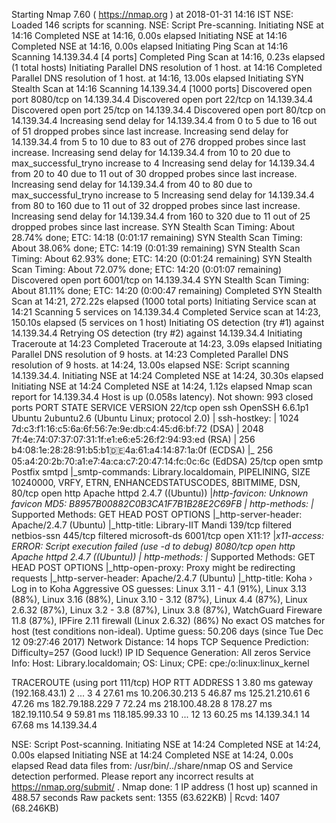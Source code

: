 
Starting Nmap 7.60 ( https://nmap.org ) at 2018-01-31 14:16 IST
NSE: Loaded 146 scripts for scanning.
NSE: Script Pre-scanning.
Initiating NSE at 14:16
Completed NSE at 14:16, 0.00s elapsed
Initiating NSE at 14:16
Completed NSE at 14:16, 0.00s elapsed
Initiating Ping Scan at 14:16
Scanning 14.139.34.4 [4 ports]
Completed Ping Scan at 14:16, 0.23s elapsed (1 total hosts)
Initiating Parallel DNS resolution of 1 host. at 14:16
Completed Parallel DNS resolution of 1 host. at 14:16, 13.00s elapsed
Initiating SYN Stealth Scan at 14:16
Scanning 14.139.34.4 [1000 ports]
Discovered open port 8080/tcp on 14.139.34.4
Discovered open port 22/tcp on 14.139.34.4
Discovered open port 25/tcp on 14.139.34.4
Discovered open port 80/tcp on 14.139.34.4
Increasing send delay for 14.139.34.4 from 0 to 5 due to 16 out of 51 dropped probes since last increase.
Increasing send delay for 14.139.34.4 from 5 to 10 due to 83 out of 276 dropped probes since last increase.
Increasing send delay for 14.139.34.4 from 10 to 20 due to max_successful_tryno increase to 4
Increasing send delay for 14.139.34.4 from 20 to 40 due to 11 out of 30 dropped probes since last increase.
Increasing send delay for 14.139.34.4 from 40 to 80 due to max_successful_tryno increase to 5
Increasing send delay for 14.139.34.4 from 80 to 160 due to 11 out of 32 dropped probes since last increase.
Increasing send delay for 14.139.34.4 from 160 to 320 due to 11 out of 25 dropped probes since last increase.
SYN Stealth Scan Timing: About 28.74% done; ETC: 14:18 (0:01:17 remaining)
SYN Stealth Scan Timing: About 38.06% done; ETC: 14:19 (0:01:39 remaining)
SYN Stealth Scan Timing: About 62.93% done; ETC: 14:20 (0:01:24 remaining)
SYN Stealth Scan Timing: About 72.07% done; ETC: 14:20 (0:01:07 remaining)
Discovered open port 6001/tcp on 14.139.34.4
SYN Stealth Scan Timing: About 81.11% done; ETC: 14:20 (0:00:47 remaining)
Completed SYN Stealth Scan at 14:21, 272.22s elapsed (1000 total ports)
Initiating Service scan at 14:21
Scanning 5 services on 14.139.34.4
Completed Service scan at 14:23, 150.10s elapsed (5 services on 1 host)
Initiating OS detection (try #1) against 14.139.34.4
Retrying OS detection (try #2) against 14.139.34.4
Initiating Traceroute at 14:23
Completed Traceroute at 14:23, 3.09s elapsed
Initiating Parallel DNS resolution of 9 hosts. at 14:23
Completed Parallel DNS resolution of 9 hosts. at 14:24, 13.00s elapsed
NSE: Script scanning 14.139.34.4.
Initiating NSE at 14:24
Completed NSE at 14:24, 30.30s elapsed
Initiating NSE at 14:24
Completed NSE at 14:24, 1.12s elapsed
Nmap scan report for 14.139.34.4
Host is up (0.058s latency).
Not shown: 993 closed ports
PORT     STATE    SERVICE      VERSION
22/tcp   open     ssh          OpenSSH 6.6.1p1 Ubuntu 2ubuntu2.6 (Ubuntu Linux; protocol 2.0)
| ssh-hostkey: 
|   1024 7d:c3:f1:16:c5:6a:6f:56:7e:9e:db:c4:45:d6:bf:72 (DSA)
|   2048 7f:4e:74:07:37:07:31:1f:e1:e6:e5:26:f2:94:93:ed (RSA)
|   256 b4:08:1e:28:28:91:b5:b1:de:4a:61:a4:14:87:1a:0f (ECDSA)
|_  256 05:a4:20:2b:70:a1:e7:4a:ca:c7:20:47:14:fc:0c:6c (EdDSA)
25/tcp   open     smtp         Postfix smtpd
|_smtp-commands: Library.localdomain, PIPELINING, SIZE 10240000, VRFY, ETRN, ENHANCEDSTATUSCODES, 8BITMIME, DSN, 
80/tcp   open     http         Apache httpd 2.4.7 ((Ubuntu))
|_http-favicon: Unknown favicon MD5: B8957B00882C0B3CA1F7B1B28E2C69FB
| http-methods: 
|_  Supported Methods: GET HEAD POST OPTIONS
|_http-server-header: Apache/2.4.7 (Ubuntu)
|_http-title: Library-IIT Mandi
139/tcp  filtered netbios-ssn
445/tcp  filtered microsoft-ds
6001/tcp open     X11:1?
|_x11-access: ERROR: Script execution failed (use -d to debug)
8080/tcp open     http         Apache httpd 2.4.7 ((Ubuntu))
| http-methods: 
|_  Supported Methods: GET HEAD POST OPTIONS
|_http-open-proxy: Proxy might be redirecting requests
|_http-server-header: Apache/2.4.7 (Ubuntu)
|_http-title: Koha &rsaquo;                     Log in to Koha
Aggressive OS guesses: Linux 3.11 - 4.1 (91%), Linux 3.13 (88%), Linux 3.16 (88%), Linux 3.10 - 3.12 (87%), Linux 4.4 (87%), Linux 2.6.32 (87%), Linux 3.2 - 3.8 (87%), Linux 3.8 (87%), WatchGuard Fireware 11.8 (87%), IPFire 2.11 firewall (Linux 2.6.32) (86%)
No exact OS matches for host (test conditions non-ideal).
Uptime guess: 50.206 days (since Tue Dec 12 09:27:46 2017)
Network Distance: 14 hops
TCP Sequence Prediction: Difficulty=257 (Good luck!)
IP ID Sequence Generation: All zeros
Service Info: Host:  Library.localdomain; OS: Linux; CPE: cpe:/o:linux:linux_kernel

TRACEROUTE (using port 111/tcp)
HOP RTT       ADDRESS
1   3.80 ms   gateway (192.168.43.1)
2   ... 3
4   27.61 ms  10.206.30.213
5   46.87 ms  125.21.210.61
6   47.26 ms  182.79.188.229
7   72.24 ms  218.100.48.28
8   178.27 ms 182.19.110.54
9   59.81 ms  118.185.99.33
10  ... 12
13  60.25 ms  14.139.34.1
14  67.68 ms  14.139.34.4

NSE: Script Post-scanning.
Initiating NSE at 14:24
Completed NSE at 14:24, 0.00s elapsed
Initiating NSE at 14:24
Completed NSE at 14:24, 0.00s elapsed
Read data files from: /usr/bin/../share/nmap
OS and Service detection performed. Please report any incorrect results at https://nmap.org/submit/ .
Nmap done: 1 IP address (1 host up) scanned in 488.57 seconds
           Raw packets sent: 1355 (63.622KB) | Rcvd: 1407 (68.246KB)
